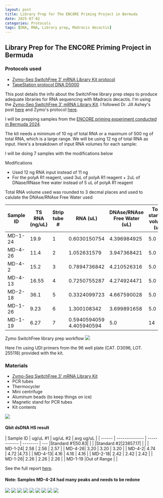 ```yaml
---
layout: post
title: Library Prep for The ENCORE Priming Project in Bermuda
date: 2025-07-02
categories: Protocols
tags: [DNA, RNA, Library prep, Madracis decactis]
---
```


## Library Prep for The ENCORE Priming Project in Bermuda 

### Protocols used 

- [Zymo-Seq SwitchFree 3′ mRNA Library Kit protocol](https://github.com/flofields/Florence_Putnam_Lab_Notebook/blob/5e1bd6a1daa8db6ce40285a804eace80a1039421/protocols/Zymo_seq_switchfree_3_mrna_library_kit.pdf)
- [TapeStation protocol DNA D5000](https://github.com/flofields/Florence_Putnam_Lab_Notebook/blob/6e9046967846d31b2658908bf7ece3a7d2a67ed0/_posts/2025-06-09-DNA-Tapestation.md)

This post details the info about the SwitchFree library prep steps to produce adequate libraries for RNA sequencing with Madracis decactis. I'm using the [Zymo-Seq SwitchFree 3' mRNA Library Kit](https://github.com/flofields/Florence_Putnam_Lab_Notebook/blob/5e1bd6a1daa8db6ce40285a804eace80a1039421/protocols/Zymo_seq_switchfree_3_mrna_library_kit.pdf). I followed Dr. Jill Ashey's post [here](https://github.com/JillAshey/JillAshey_Putnam_Lab_Notebook/blob/master/_posts/2024-03-29-Zymo-SwitchFree.md) and Zymo's protocol [here](https://files.zymoresearch.com/protocols/_r3008_r3009__zymo_seq_switchfree_3_mrna_library_kit.pdf). 

I will be prepping samples from the [ENCORE priming experiment conducted in Bermuda 2024](https://github.com/flofields/Coral_Priming_Experiments_Summer_2024).

The kit needs a minimum of 10 ng of total RNA or a maximum of 500 ng of total RNA, which is a large range. We will be using 12 ng of total RNA as input. Here's a breakdown of input RNA volumes for each sample:

I will be doing 7 samples with the modifications below

Modifications 

- Used 12 ng RNA input instead of 11 ng
- For the polyA R1 reagent, used 3uL of polyA R1 reagent + 2uL of DNase/RNase free water instead of 5 uL of polyA R1 reagent

Total RNA volume used was rounded to 3 decmal places and used to calulate the DNAse/RNAse Free Water used

| Sample ID | TS RNA (ng/uL) | Strip tube # | RNA (uL) | DNAse/RNAse Free Water (uL) | Total starting volume (ul) | Primer |
| ------ | -------------- | ------------ | -------- | -------------------- | -------------------------- | ------ |
| MD-1-24| 19.9           | 1            | 0.6030150754	|4.396984925                 | 5.0                        | 8      |
| MD-4-26| 11.4           | 2            | 1.052631579	|3.947368421                 | 5.0                        | 9      |
| MD-4-2| 15.2           | 3            |0.7894736842	|4.210526316                 | 5.0                        | 10      |
| MD-4-13| 16.55           | 4            | 0.7250755287	|4.274924471                 | 5.0                        | 11      |
| MD-2-18| 36.1           | 5            | 0.3324099723	|4.667590028                | 5.0                        | 12      |
| MD-1-26| 9.23           | 6            | 1.300108342	|3.699891658               | 5.0                        | 13      |
| MD-1-19 |6.27           | 7            |0.5940594059	4.405940594                 | 5.0                        | 14      |


Zymo SwitchFree library prep workflow
![](https://github.com/flofields/Florence_Putnam_Lab_Notebook/blob/85a6e4a1cfdee2851b568f8d417ef4271da868a6/images/Zymo-Seq_SwitchFree_3'_mRNA_Library_Kit_Workflow.jpg?raw=true)
	 
Here I’m using UDI primers from the 96 well plate (CAT. D3096, LOT. 255118) provided with the kit.


### Materials 

- [Zymo-Seq SwitchFree 3' mRNA Library Kit](https://www.zymoresearch.com/products/zymo-seq-switchfree-3-mrna-library-kit)
- PCR tubes 
- Thermocycler 
- Mini centrifuge
- Aluminum beads (to keep things on ice)
- Magnetic stand for PCR tubes 
- Kit contents 

![](https://github.com/flofields/Florence_Putnam_Lab_Notebook/blob/fd3b63aea71aa8571e6614d968c75bc7a751b25a/images/Zymo%20switch%20free/Zymo%20switch%20free%20kit%20contents.jpg?raw=true)

#### Qbit dsDNA HS result
| Sample ID | ug/uL #1 | ug/uL #2 | avg ug/uL  | 
| ------ | -------------- | ------------ | -------- | ---
|Standard #1|50.83| | |
|Standard #2|23857.17| | |
| MD-1-24| 2.58           | 2.56            | 2.57	|
| MD-4-26| 3.20           | 3.20            | 3.20	|
| MD-4-2| 4.74           | 4.72            |4.73	|
| MD-4-13| 4.16           | 4.16            | 4.16	|
| MD-2-18| 2.42           | 2.42            | 2.42	|
| MD-1-26| 2.26           | 2.26            | 2.26	|
| MD-1-19 |Out of Range           |             |


See the full report [here](https://github.com/flofields/Coral_Priming_Experiments_Summer_2024/blob/5771205c8c2d10c10f647c1cff36553ce4280780/images/D5000_ScreenTape/2025_07_02/DNA_ENCORE_20250702_FF.pdf).


#### Note: Samples MD-4-24 had many peaks and needs to be redone
![](https://raw.githubusercontent.com/flofields/Coral_Priming_Experiments_Summer_2024/refs/heads/main/images/D5000_ScreenTape/2025_07_02/DNA_ENCORE_20250702_FF_page-0001.jpg)
![](https://raw.githubusercontent.com/flofields/Coral_Priming_Experiments_Summer_2024/refs/heads/main/images/D5000_ScreenTape/2025_07_02/DNA_ENCORE_20250702_FF_page-0002.jpg)
![](https://raw.githubusercontent.com/flofields/Coral_Priming_Experiments_Summer_2024/refs/heads/main/images/D5000_ScreenTape/2025_07_02/DNA_ENCORE_20250702_FF_page-0003.jpg)
![](https://raw.githubusercontent.com/flofields/Coral_Priming_Experiments_Summer_2024/refs/heads/main/images/D5000_ScreenTape/2025_07_02/DNA_ENCORE_20250702_FF_page-0004.jpg)
![](https://raw.githubusercontent.com/flofields/Coral_Priming_Experiments_Summer_2024/refs/heads/main/images/D5000_ScreenTape/2025_07_02/DNA_ENCORE_20250702_FF_page-0005.jpg)
![](https://raw.githubusercontent.com/flofields/Coral_Priming_Experiments_Summer_2024/refs/heads/main/images/D5000_ScreenTape/2025_07_02/DNA_ENCORE_20250702_FF_page-0006.jpg)
![](https://raw.githubusercontent.com/flofields/Coral_Priming_Experiments_Summer_2024/refs/heads/main/images/D5000_ScreenTape/2025_07_02/DNA_ENCORE_20250702_FF_page-0007.jpg)
![](https://raw.githubusercontent.com/flofields/Coral_Priming_Experiments_Summer_2024/refs/heads/main/images/D5000_ScreenTape/2025_07_02/DNA_ENCORE_20250702_FF_page-0008.jpg)
![](https://raw.githubusercontent.com/flofields/Coral_Priming_Experiments_Summer_2024/refs/heads/main/images/D5000_ScreenTape/2025_07_02/DNA_ENCORE_20250702_FF_page-0009.jpg)
